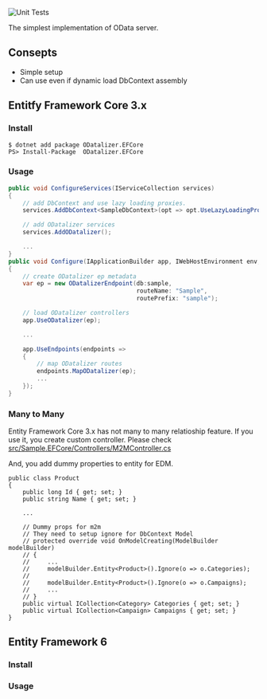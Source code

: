 ![Unit Tests](https://github.com/commerble/ODatalizer/workflows/test/badge.svg)

The simplest implementation of OData server.

## Consepts

* Simple setup
* Can use even if dynamic load DbContext assembly

## Entitfy Framework Core 3.x

### Install

    $ dotnet add package ODatalizer.EFCore
    PS> Install-Package  ODatalizer.EFCore

### Usage

```cs:Startup.cs
public void ConfigureServices(IServiceCollection services)
{
    // add DbContext and use lazy loading proxies.
    services.AddDbContext<SampleDbContext>(opt => opt.UseLazyLoadingProxies());

    // add ODatalizer services
    services.AddODatalizer();

    ...
}
public void Configure(IApplicationBuilder app, IWebHostEnvironment env, SampleDbContext sample)
{
    // create ODatalizer ep metadata
    var ep = new ODatalizerEndpoint(db:sample, 
                                    routeName: "Sample", 
                                    routePrefix: "sample");

    // load ODatalizer controllers
    app.UseODatalizer(ep);

    ...

    app.UseEndpoints(endpoints =>
    {
        // map ODatalizer routes
        endpoints.MapODatalizer(ep);
        ...
    });
}
```

### Many to Many

Entity Framework Core 3.x has not many to many relatioship feature. If you use it, you create custom controller. 
Please check [src/Sample.EFCore/Controllers/M2MController.cs](https://github.com/commerble/ODatalizer/blob/master/src/Sample.EFCore/Controllers/M2MController.cs)

And, you add dummy properties to entity for EDM.

```
public class Product
{
    public long Id { get; set; }
    public string Name { get; set; }

    ...

    // Dummy props for m2m
    // They need to setup ignore for DbContext Model
    // protected override void OnModelCreating(ModelBuilder modelBuilder)
    // {
    //     ...
    //     modelBuilder.Entity<Product>().Ignore(o => o.Categories);
    //
    //     modelBuilder.Entity<Product>().Ignore(o => o.Campaigns);
    //     ...
    // }
    public virtual ICollection<Category> Categories { get; set; }
    public virtual ICollection<Campaign> Campaigns { get; set; }
}
```

## Entity Framework 6

### Install

### Usage